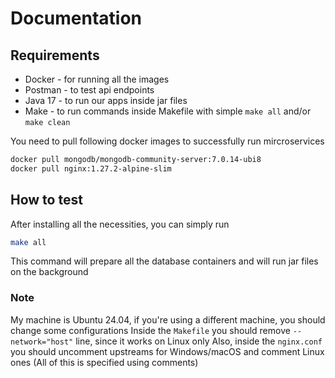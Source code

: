 # Documentation

## Requirements

- Docker - for running all the images
- Postman - to test api endpoints
- Java 17 - to run our apps inside jar files
- Make - to run commands inside Makefile with simple `make all` and/or `make clean`

You need to pull following docker images to successfully run mircroservices
``` bash
docker pull mongodb/mongodb-community-server:7.0.14-ubi8
docker pull nginx:1.27.2-alpine-slim
```


## How to test

After installing all the necessities, you can simply run
``` bash
make all
```

This command will prepare all the database containers and will run jar files on the background

### Note

My machine is Ubuntu 24.04, if you're using a different machine, you should change some configurations
Inside the `Makefile` you should remove `--network="host"` line, since it works on Linux only
Also, inside the `nginx.conf` you should uncomment upstreams for Windows/macOS and comment Linux ones
(All of this is specified using comments)

